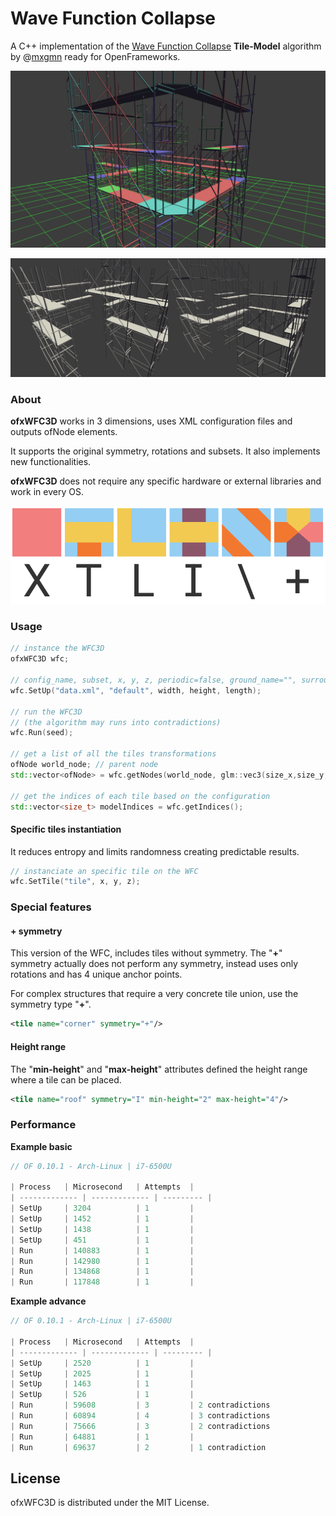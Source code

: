 # Wave Function Collapse

A C++ implementation of the [Wave Function Collapse](https://github.com/mxgmn/WaveFunctionCollapse) **Tile-Model** algorithm by @[mxgmn](https://github.com/mxgmn) ready for OpenFrameworks.

![wfc_git_01](./wfc_git_01.png)

![wfc_git_02](./wfc_git_02.png)



### About

**ofxWFC3D** works in 3 dimensions, uses XML configuration files and outputs ofNode elements.

It supports the original symmetry, rotations and subsets. It also implements new functionalities.

**ofxWFC3D** does not require any specific hardware or external libraries and work in every OS.

![symmetry](./symmetry.png)



### Usage

```c++
// instance the WFC3D
ofxWFC3D wfc;

// config_name, subset, x, y, z, periodic=false, ground_name="", surround_name=""
wfc.SetUp("data.xml", "default", width, height, length);

// run the WFC3D
// (the algorithm may runs into contradictions)
wfc.Run(seed);

// get a list of all the tiles transformations
ofNode world_node; // parent node
std::vector<ofNode> = wfc.getNodes(world_node, glm::vec3(size_x,size_y,size_z));

// get the indices of each tile based on the configuration
std::vector<size_t> modelIndices = wfc.getIndices();

```



#### Specific tiles instantiation

It reduces entropy and limits randomness creating predictable results.

```c++
// instanciate an specific tile on the WFC
wfc.SetTile("tile", x, y, z); 
```



### Special features

#### + symmetry

This version of the WFC, includes tiles without symmetry.
The "**+**" symmetry actually does not perform any symmetry, instead uses only rotations and has 4 unique anchor points.

For complex structures that require a very concrete tile union, use the symmetry type "**+**".

```xml
<tile name="corner" symmetry="+"/>
```



#### Height range

The "**min-height**" and "**max-height**"  attributes defined the height range where a tile can be placed.

```xml
<tile name="roof" symmetry="I" min-height="2" max-height="4"/>
```



### Performance

**Example basic** 

```javascript
// OF 0.10.1 - Arch-Linux | i7-6500U

| Process	| Microsecond   | Attempts  |
| ------------- | ------------- | --------- |
| SetUp		| 3204          | 1         |
| SetUp		| 1452          | 1         |
| SetUp		| 1438          | 1         |
| SetUp		| 451           | 1         |
| Run		| 140883        | 1         |
| Run		| 142980        | 1         |
| Run		| 134868        | 1         |
| Run		| 117848        | 1         |
```



**Example advance** 

```javascript
// OF 0.10.1 - Arch-Linux | i7-6500U

| Process	| Microsecond   | Attempts  |
| ------------- | ------------- | --------- |
| SetUp		| 2520          | 1         |
| SetUp		| 2025          | 1         |
| SetUp		| 1463          | 1         |
| SetUp		| 526           | 1         |
| Run		| 59608         | 3         | 2 contradictions
| Run		| 60894         | 4         | 3 contradictions
| Run		| 75666         | 3         | 2 contradictions
| Run		| 64881         | 1         |
| Run		| 69637         | 2         | 1 contradiction
```



## License

ofxWFC3D is distributed under the MIT License.
